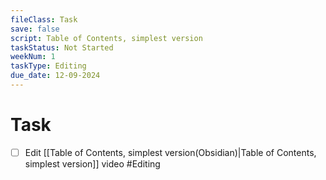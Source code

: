 ```yaml
---
fileClass: Task
save: false
script: Table of Contents, simplest version
taskStatus: Not Started
weekNum: 1
taskType: Editing
due_date: 12-09-2024
---
```



# Task

- [ ] Edit [[Table of Contents, simplest version(Obsidian)|Table of Contents, simplest version]] video #Editing